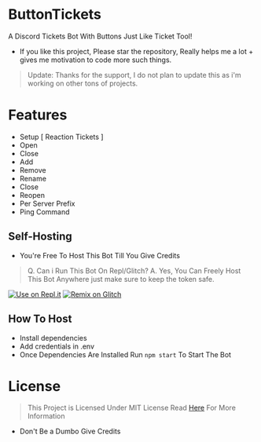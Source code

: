# ButtonTickets
A Discord Tickets Bot With Buttons Just Like Ticket Tool!
- If you like this project, Please star the repository, Really helps me a lot + gives me motivation to code more such things.

> Update: Thanks for the support, I do not plan to update this as i'm working on other tons of projects.

# Features
- Setup [ Reaction Tickets ]
- Open 
- Close
- Add
- Remove
- Rename
- Close
- Reopen
- Per Server Prefix 
- Ping Command

## Self-Hosting 
- You're Free To Host This Bot Till You Give Credits
> Q. Can i Run This Bot On Repl/Glitch?
> A. Yes, You Can Freely Host This Bot Anywhere just make sure to keep the token safe.

[![Use on Repl.it](https://repl.it/badge/github/ShinchanPlayZ/AdvancedWelcomer)](https://replit.com/github/apidev234/ButtonTickets)
[![Remix on Glitch](https://cdn.glitch.com/2703baf2-b643-4da7-ab91-7ee2a2d00b5b%2Fremix-button.svg)](https://glitch.com/edit/#!/import/github/apidev234/ButtonTickets)
## How To Host
- Install dependencies
- Add credentials in .env
- Once Dependencies Are Installed Run `npm start` To Start The Bot

# License
> This Project is Licensed Under MIT License 
> Read [Here](https://github.com/apidev234/ButtonTickets/blob/main/LICENSE) For More Information
- Don't Be a Dumbo Give Credits
